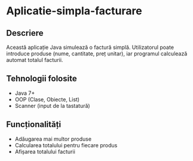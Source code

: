# Aplicatie-simpla-facturare

## Descriere
Această aplicație Java simulează o factură simplă. Utilizatorul poate introduce produse (nume, cantitate, preț unitar), iar programul calculează automat totalul facturii.

## Tehnologii folosite
- Java 7+
- OOP (Clase, Obiecte, List)
- Scanner (input de la tastatură)

## Funcționalități
- Adăugarea mai multor produse
- Calcularea totalului pentru fiecare produs
- Afișarea totalului facturii


